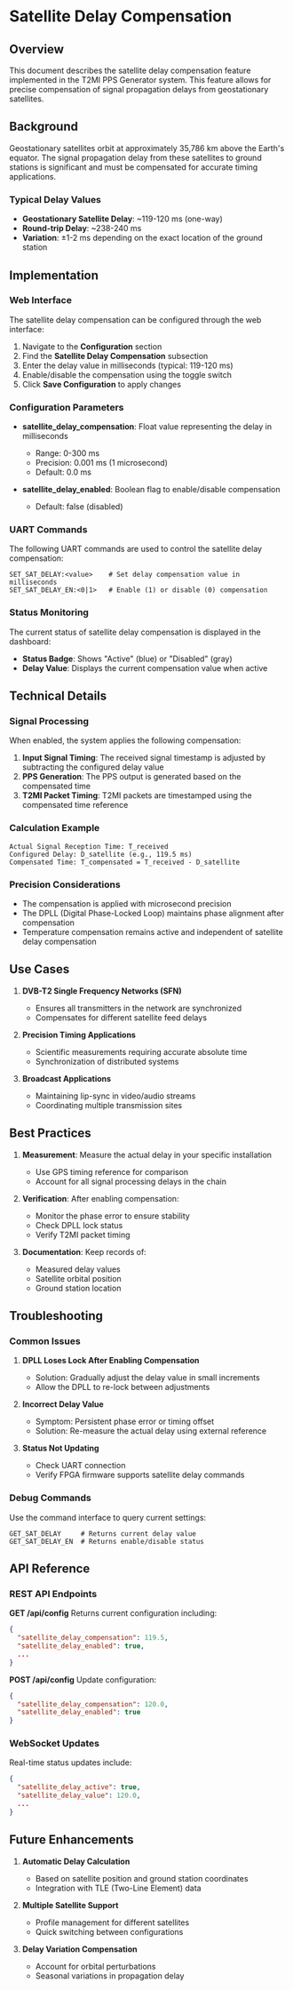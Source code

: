 # Satellite Delay Compensation

## Overview

This document describes the satellite delay compensation feature implemented in the T2MI PPS Generator system. This feature allows for precise compensation of signal propagation delays from geostationary satellites.

## Background

Geostationary satellites orbit at approximately 35,786 km above the Earth's equator. The signal propagation delay from these satellites to ground stations is significant and must be compensated for accurate timing applications.

### Typical Delay Values

- **Geostationary Satellite Delay**: ~119-120 ms (one-way)
- **Round-trip Delay**: ~238-240 ms
- **Variation**: ±1-2 ms depending on the exact location of the ground station

## Implementation

### Web Interface

The satellite delay compensation can be configured through the web interface:

1. Navigate to the **Configuration** section
2. Find the **Satellite Delay Compensation** subsection
3. Enter the delay value in milliseconds (typical: 119-120 ms)
4. Enable/disable the compensation using the toggle switch
5. Click **Save Configuration** to apply changes

### Configuration Parameters

- **satellite_delay_compensation**: Float value representing the delay in milliseconds
  - Range: 0-300 ms
  - Precision: 0.001 ms (1 microsecond)
  - Default: 0.0 ms

- **satellite_delay_enabled**: Boolean flag to enable/disable compensation
  - Default: false (disabled)

### UART Commands

The following UART commands are used to control the satellite delay compensation:

```
SET_SAT_DELAY:<value>    # Set delay compensation value in milliseconds
SET_SAT_DELAY_EN:<0|1>   # Enable (1) or disable (0) compensation
```

### Status Monitoring

The current status of satellite delay compensation is displayed in the dashboard:

- **Status Badge**: Shows "Active" (blue) or "Disabled" (gray)
- **Delay Value**: Displays the current compensation value when active

## Technical Details

### Signal Processing

When enabled, the system applies the following compensation:

1. **Input Signal Timing**: The received signal timestamp is adjusted by subtracting the configured delay value
2. **PPS Generation**: The PPS output is generated based on the compensated time
3. **T2MI Packet Timing**: T2MI packets are timestamped using the compensated time reference

### Calculation Example

```
Actual Signal Reception Time: T_received
Configured Delay: D_satellite (e.g., 119.5 ms)
Compensated Time: T_compensated = T_received - D_satellite
```

### Precision Considerations

- The compensation is applied with microsecond precision
- The DPLL (Digital Phase-Locked Loop) maintains phase alignment after compensation
- Temperature compensation remains active and independent of satellite delay compensation

## Use Cases

1. **DVB-T2 Single Frequency Networks (SFN)**
   - Ensures all transmitters in the network are synchronized
   - Compensates for different satellite feed delays

2. **Precision Timing Applications**
   - Scientific measurements requiring accurate absolute time
   - Synchronization of distributed systems

3. **Broadcast Applications**
   - Maintaining lip-sync in video/audio streams
   - Coordinating multiple transmission sites

## Best Practices

1. **Measurement**: Measure the actual delay in your specific installation
   - Use GPS timing reference for comparison
   - Account for all signal processing delays in the chain

2. **Verification**: After enabling compensation:
   - Monitor the phase error to ensure stability
   - Check DPLL lock status
   - Verify T2MI packet timing

3. **Documentation**: Keep records of:
   - Measured delay values
   - Satellite orbital position
   - Ground station location

## Troubleshooting

### Common Issues

1. **DPLL Loses Lock After Enabling Compensation**
   - Solution: Gradually adjust the delay value in small increments
   - Allow the DPLL to re-lock between adjustments

2. **Incorrect Delay Value**
   - Symptom: Persistent phase error or timing offset
   - Solution: Re-measure the actual delay using external reference

3. **Status Not Updating**
   - Check UART connection
   - Verify FPGA firmware supports satellite delay commands

### Debug Commands

Use the command interface to query current settings:
```
GET_SAT_DELAY     # Returns current delay value
GET_SAT_DELAY_EN  # Returns enable/disable status
```

## API Reference

### REST API Endpoints

**GET /api/config**
Returns current configuration including:
```json
{
  "satellite_delay_compensation": 119.5,
  "satellite_delay_enabled": true,
  ...
}
```

**POST /api/config**
Update configuration:
```json
{
  "satellite_delay_compensation": 120.0,
  "satellite_delay_enabled": true
}
```

### WebSocket Updates

Real-time status updates include:
```json
{
  "satellite_delay_active": true,
  "satellite_delay_value": 120.0,
  ...
}
```

## Future Enhancements

1. **Automatic Delay Calculation**
   - Based on satellite position and ground station coordinates
   - Integration with TLE (Two-Line Element) data

2. **Multiple Satellite Support**
   - Profile management for different satellites
   - Quick switching between configurations

3. **Delay Variation Compensation**
   - Account for orbital perturbations
   - Seasonal variations in propagation delay